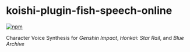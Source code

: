 # koishi-plugin-fish-speech-online

[![npm](https://img.shields.io/npm/v/koishi-plugin-fish-speech-online?style=flat-square)](https://www.npmjs.com/package/koishi-plugin-fish-speech-online)

Character Voice Synthesis for *Genshin Impact*, *Honkai: Star Rail*, and *Blue Archive*
